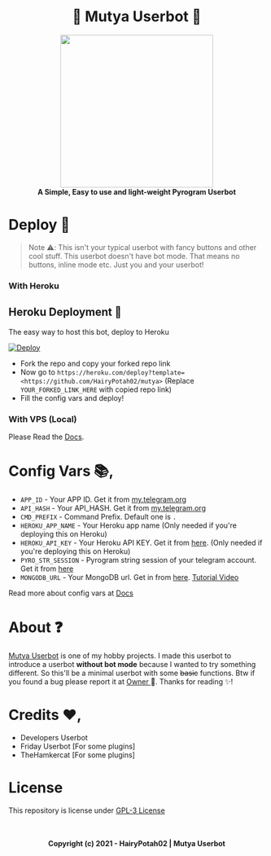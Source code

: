 <h1 align="center"> 
  🌠 Mutya Userbot 🌠
</h1>

<p align="center">
  <a href="#"><img src="https://telegra.ph/file/3d84b6c4a64aa9027b5e3.jpg" width="300" height="300"></a> </br>
  <b>A Simple, Easy to use and light-weight Pyrogram Userbot</b>
</p>

# Deploy 🛫

> Note ⚠️:
> This isn't your typical userbot with fancy buttons and other cool stuff. This userbot doesn't have bot mode. That means no buttons, inline mode etc. Just you and your userbot!


### With Heroku

## Heroku Deployment 💜
The easy way to host this bot, deploy to Heroku

[![Deploy](https://www.herokucdn.com/deploy/button.svg)](https://heroku.com/deploy?template=https://github.com/HairyPotah02/mutya)

- Fork the repo and copy your forked repo link
- Now go to `https://heroku.com/deploy?template=<https://github.com/HairyPotah02/mutya>` (Replace `YOUR_FORKED_LINK_HERE` with copied repo link)
- Fill the config vars and deploy!


### With VPS (Local)
Please Read the [Docs](https://nexaub.itz-fork.xyz/docs/get-started/installation/#with-vps-local).

# Config Vars 📚,

- `APP_ID` - Your APP ID. Get it from [my.telegram.org](my.telegram.org)
- `API_HASH` - Your API_HASH. Get it from [my.telegram.org](my.telegram.org)
- `CMD_PREFIX` - Command Prefix. Default one is `.`
- `HEROKU_APP_NAME` - Your Heroku app name (Only needed if you're deploying this on Heroku)
- `HEROKU_API_KEY` - Your Heroku API KEY. Get it from [here](https://dashboard.heroku.com/account). (Only needed if you're deploying this on Heroku)
- `PYRO_STR_SESSION` - Pyrogram string session of your telegram account. Get it from [here](https://replit.com/@Itz-fork/Nexa-UserbotStrGen)
- `MONGODB_URL` - Your MongoDB url. Get in from [here](https://www.mongodb.com/). [Tutorial Video](https://youtu.be/0aYrJTfYBHU)

Read more about config vars at [Docs](https://nexaub.itz-fork.xyz/docs/get-started/configs/)

# About ❓
[Mutya Userbot](https://github.com/HairyPotah02/Mutya) is one of my hobby projects. I made this userbot to introduce a userbot **without bot mode** because I wanted to try something different. So this'll be a minimal userbot with some ~~basic~~ functions. Btw if you found a bug please report it at [ Owner ](https://t.me/EngrJuanMala) 🐞. Thanks for reading ✨!

# Credits ❤️,
- Developers Userbot
- Friday Userbot [For some plugins]
- TheHamkercat [For some plugins]

# License
This repository is license under [GPL-3 License](https://github.com/HairyPotah02/mutya/blob/master/LICENSE)

<p align="center">
  </br></br>
  <b>Copyright (c) 2021 - HairyPotah02 | Mutya Userbot</b>
</p>
